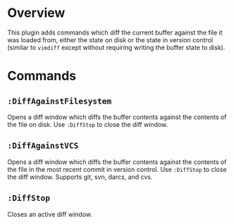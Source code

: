 # Overview

This plugin adds commands which diff the current buffer against the file it
was loaded from, either the state on disk or the state in version control
(similar to `vimdiff` except without requiring writing the buffer state to
disk).

# Commands

## `:DiffAgainstFilesystem`

Opens a diff window which diffs the buffer contents against the contents of
the file on disk. Use `:DiffStop` to close the diff window.

## `:DiffAgainstVCS`

Opens a diff window which diffs the buffer contents against the contents of
the file in the most recent commit in version control. Use `:DiffStop` to
close the diff window. Supports git, svn, darcs, and cvs.

## `:DiffStop`

Closes an active diff window.
